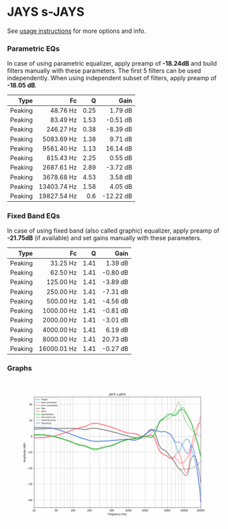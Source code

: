 # JAYS s-JAYS
See [usage instructions](https://github.com/jaakkopasanen/AutoEq#usage) for more options and info.

### Parametric EQs
In case of using parametric equalizer, apply preamp of **-18.24dB** and build filters manually
with these parameters. The first 5 filters can be used independently.
When using independent subset of filters, apply preamp of **-18.05 dB**.

| Type    | Fc          |    Q | Gain      |
|--------:|------------:|-----:|----------:|
| Peaking | 48.76 Hz    | 0.25 | 1.79 dB   |
| Peaking | 83.49 Hz    | 1.53 | -0.51 dB  |
| Peaking | 246.27 Hz   | 0.38 | -8.39 dB  |
| Peaking | 5083.69 Hz  | 1.38 | 9.71 dB   |
| Peaking | 9561.40 Hz  | 1.13 | 16.14 dB  |
| Peaking | 815.43 Hz   | 2.25 | 0.55 dB   |
| Peaking | 2687.61 Hz  | 2.89 | -3.72 dB  |
| Peaking | 3678.68 Hz  | 4.53 | 3.58 dB   |
| Peaking | 13403.74 Hz | 1.58 | 4.05 dB   |
| Peaking | 19827.54 Hz | 0.6  | -12.22 dB |

### Fixed Band EQs
In case of using fixed band (also called graphic) equalizer, apply preamp of **-21.75dB**
(if available) and set gains manually with these parameters.

| Type    | Fc          |    Q | Gain     |
|--------:|------------:|-----:|---------:|
| Peaking | 31.25 Hz    | 1.41 | 1.39 dB  |
| Peaking | 62.50 Hz    | 1.41 | -0.80 dB |
| Peaking | 125.00 Hz   | 1.41 | -3.89 dB |
| Peaking | 250.00 Hz   | 1.41 | -7.31 dB |
| Peaking | 500.00 Hz   | 1.41 | -4.56 dB |
| Peaking | 1000.00 Hz  | 1.41 | -0.81 dB |
| Peaking | 2000.00 Hz  | 1.41 | -3.01 dB |
| Peaking | 4000.00 Hz  | 1.41 | 6.19 dB  |
| Peaking | 8000.00 Hz  | 1.41 | 20.73 dB |
| Peaking | 16000.01 Hz | 1.41 | -0.27 dB |

### Graphs
![](./JAYS%20s-JAYS.png)